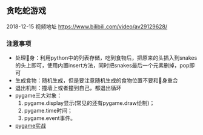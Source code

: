 ## 贪吃蛇游戏

2018-12-15 视频地址 https://www.bilibili.com/video/av29129628/

### 注意事项

- 处理🐍身：利用python中的列表存储，吃到食物后，把原来的头插入到snakes的头上即可，使用内置insert方法，同时把snakes最后一个元素删掉，pop即可
- 生成食物：随机生成，但是要注意随机生成的食物位置不要和🐍身重合
- 退出机制：撞墙上或者撞到自己，都退出循环
- pygame三大对象：
  1. pygame.display显示(常见的还有pygame.draw绘制)；
  2. pygame.time时间；
  3. pygame.event事件。
- [pygame实战](https://eyehere.net/tag/pygame/)
